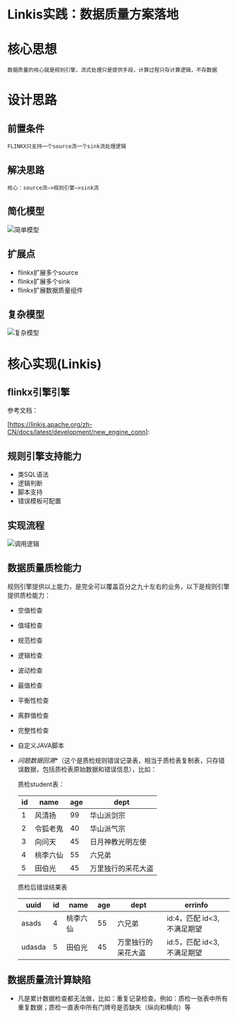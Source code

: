 # Linkis实践：数据质量方案落地

# 核心思想

```
数据质量的核心就是规则引擎，流式处理只是提供手段，计算过程只存计算逻辑，不存数据
```

# 设计思路

## 前置条件

```
FLINKX只支持一个source流一个sink流处理逻辑 
```

## 解决思路

```
核心：source流—>规则引擎—>sink流
```



## 简化模型

![简单模型](F:\codeOpen\md\简单模型.png)

## 扩展点

- flinkx扩展多个source
- flinkx扩展多个sink
- flinkx扩展数据质量组件

## 复杂模型

![复杂模型](F:\codeOpen\md\复杂模型.png)

# 核心实现(Linkis)

## flinkx引擎引擎

参考文档：

[https://linkis.apache.org/zh-CN/docs/latest/development/new_engine_conn]: 

## 规则引擎支持能力

- 类SQL语法
- 逻辑判断
- 脚本支持
- 错误模板可配置

## 实现流程

![调用逻辑](F:\codeOpen\md\调用逻辑.png)

## 数据质量质检能力

规则引擎提供以上能力，是完全可以覆盖百分之九十左右的业务，以下是规则引擎提供质检能力：

- 空值检查

- 值域检查

- 规范检查

- 逻辑检查

- 波动检查

- 最值检查

- 平衡性检查

- 离群值检查

- 完整性检查

- 自定义JAVA脚本

- *问题数据回溯**（这个是质检规则错误记录表，相当于质检表复制表，只存错误数据，包括质检表原始数据和错误信息），比如：

  质检student表：

  | id   | name     | age  | dept               |
  | ---- | -------- | ---- | ------------------ |
  | 1    | 风清扬   | 99   | 华山派剑宗         |
  | 2    | 令狐老鬼 | 40   | 华山派气宗         |
  | 3    | 向问天   | 45   | 日月神教光明左使   |
  | 4    | 桃李六仙 | 55   | 六兄弟             |
  | 5    | 田伯光   | 45   | 万里独行的采花大盗 |

  质检后错误结果表

  | uuid   | id   | name     | age  | dept               | errinfo                    |
  | ------ | ---- | -------- | ---- | ------------------ | -------------------------- |
  | asads  | 4    | 桃李六仙 | 55   | 六兄弟             | id:4，匹配 id<3,不满足期望 |
  | udasda | 5    | 田伯光   | 45   | 万里独行的采花大盗 | id:5，匹配 id<3,不满足期望 |

## 数据质量流计算缺陷

- 凡是累计数据检查都无法做，比如：重复记录检查。例如：质检一张表中所有重复数据；质检一直表中所有门牌号是否缺失（纵向和横向）等





